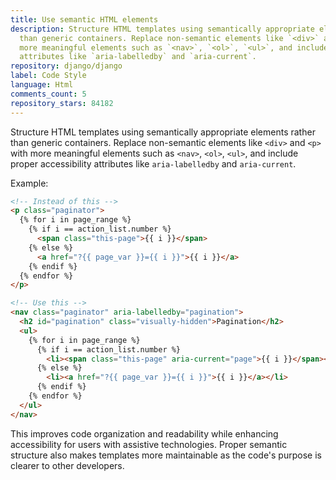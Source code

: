 ```yaml
---
title: Use semantic HTML elements
description: Structure HTML templates using semantically appropriate elements rather
  than generic containers. Replace non-semantic elements like `<div>` and `<p>` with
  more meaningful elements such as `<nav>`, `<ol>`, `<ul>`, and include proper accessibility
  attributes like `aria-labelledby` and `aria-current`.
repository: django/django
label: Code Style
language: Html
comments_count: 5
repository_stars: 84182
---
```


Structure HTML templates using semantically appropriate elements rather than generic containers. Replace non-semantic elements like `<div>` and `<p>` with more meaningful elements such as `<nav>`, `<ol>`, `<ul>`, and include proper accessibility attributes like `aria-labelledby` and `aria-current`.

Example:
```html
<!-- Instead of this -->
<p class="paginator">
  {% for i in page_range %}
    {% if i == action_list.number %}
      <span class="this-page">{{ i }}</span>
    {% else %}
      <a href="?{{ page_var }}={{ i }}">{{ i }}</a>
    {% endif %}
  {% endfor %}
</p>

<!-- Use this -->
<nav class="paginator" aria-labelledby="pagination">
  <h2 id="pagination" class="visually-hidden">Pagination</h2>
  <ul>
    {% for i in page_range %}
      {% if i == action_list.number %}
        <li><span class="this-page" aria-current="page">{{ i }}</span></li>
      {% else %}
        <li><a href="?{{ page_var }}={{ i }}">{{ i }}</a></li>
      {% endif %}
    {% endfor %}
  </ul>
</nav>
```

This improves code organization and readability while enhancing accessibility for users with assistive technologies. Proper semantic structure also makes templates more maintainable as the code's purpose is clearer to other developers.